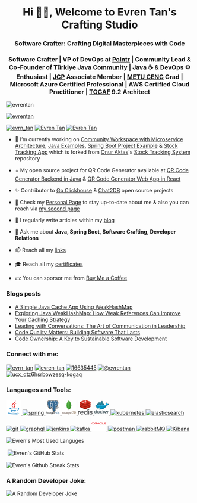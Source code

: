 <h1 align="center">Hi 👋🏻, Welcome to Evren Tan's Crafting Studio</h1> 

<h3 align="center">Software Crafter: Crafting Digital Masterpieces with Code</h3>

<h3 align="center">Software Crafter | VP of DevOps at <a href="https://pointr.tech">Pointr</a> | Community Lead & Co-Founder of <a href="https://turkiyejava.community">Türkiye Java Community</a> | <a href="https://java.com">Java</a> ☕️ & <a href="https://en.wikipedia.org/wiki/DevOps"> DevOps</a> ⚙️ Enthusiast | <a href="https://jcp.org">JCP</a> Associate Member | <a href="https://ceng.metu.edu.tr">METU CENG</a> Grad | Microsoft Azure Certified Professional | AWS Certified Cloud Practitioner | <a href="https://www.opengroup.org/togaf">TOGAF</a> 9.2 Architect</h3>

<p align="left"> <img src="https://komarev.com/ghpvc/?username=evrentan&label=Profile%20views&color=0e75b6&style=flat" alt="evrentan" /> </p>

<p align="left"> <a href="https://github.com/ryo-ma/github-profile-trophy"><img src="https://github-profile-trophy.vercel.app/?username=evrentan&column=5&theme=dracula&margin-w=30&margin-h=15&no-bg=true" alt="evrentan" /></a> </p>

<div>
<a href="https://x.com/evrn_tan" target="_blank" rel="noopener noreferrer" margin-right=15px><img src="https://img.shields.io/twitter/follow/evrn_tan?logo=twitter&style=for-the-badge" alt="evrn_tan"/></a> 
<a href="https://linkedin.com/in/evren-tan" target="_blank" rel="noopener noreferrer" margin-right=15px><img src="https://img.shields.io/badge/LinkedIn-blue?style=for-the-badge&logo=linkedin&logoColor=white" alt="Evren Tan"/></a>
<a href="https://buymeacoffee.com/evrentan" target="_blank" rel="noopener noreferrer" margin-right=15px><img src="https://img.shields.io/badge/Buy%20Me%20a%20Coffee-yellow?style=for-the-badge&logo=buy-me-a-coffee" alt="Evren Tan"/></a>
</div>

- 🔭 I’m currently working on [Community Workspace with Microservice Architecture](https://github.com/evrentan/community-workspace), [Java Examples](https://github.com/evrentan/java-examples), [Spring Boot Project Example](https://github.com/evrentan/spring-boot-project-example) & [Stock Tracking App](https://github.com/evrentan/stock-tracking-system) which is forked from [Onur Aktas](https://github.com/Onuraktasj)'s [Stock Tracking System](https://github.com/Onuraktasj/stock-tracking-system) repository

- :star: My open source project for QR Code Generator available at [QR Code Generator Backend in Java](https://github.com/evrentan/qr-code-generator-backend) & [QR Code Generator Web App in React](https://github.com/evrentan/qr-code-generator-web-app)

- ✨ Contributor to [Go Clickhouse](https://github.com/mailru/go-clickhouse) & [Chat2DB](https://github.com/chat2db/Chat2DB) open source projects

- 📄 Check my [Personal Page](https://evrentan.com) to stay up-to-date about me & also you can reach via [my second page](https://evrentan.dev)

- 📝 I regularly write articles within my [blog](https://spotlight.evrentan.com)

- 💬 Ask me about **Java, Spring Boot, Software Crafting, Developer Relations**

- 📫 Reach all my [links](https://bento.me/evren)
  
- 🎓 Reach all my [certificates](https://www.credly.com/users/evren)

- 💵: You can sporsor me from [Buy Me a Coffee](https://buymeacoffee.com/evrentan) 


### Blogs posts
<!-- BLOG-POST-LIST:START -->
- [A Simple Java Cache App Using WeakHashMap](https://evrentan.medium.com/a-simple-java-cache-app-using-weakhashmap-67f88fa407bc?source=rss-16e1fd38164------2)
- [Exploring Java WeakHashMap: How Weak References Can Improve Your Caching Strategy](https://evrentan.medium.com/exploring-java-weakhashmap-how-weak-references-can-improve-your-caching-strategy-e2e30e6d6d98?source=rss-16e1fd38164------2)
- [Leading with Conversations: The Art of Communication in Leadership](https://evrentan.medium.com/leading-with-conversations-the-art-of-communication-in-leadership-aca544e36c2d?source=rss-16e1fd38164------2)
- [Code Quality Matters: Building Software That Lasts](https://evrentan.medium.com/code-quality-matters-building-software-that-lasts-954366d8a0a3?source=rss-16e1fd38164------2)
- [Code Ownership: A Key to Sustainable Software Development](https://evrentan.medium.com/code-ownership-a-key-to-sustainable-software-development-8434611bf590?source=rss-16e1fd38164------2)
<!-- BLOG-POST-LIST:END -->

<h3 align="left">Connect with me:</h3>
<p align="left">
<a href="https://twitter.com/evrn_tan" target="_blank" rel="noopener noreferrer"><img align="center" src="https://raw.githubusercontent.com/rahuldkjain/github-profile-readme-generator/master/src/images/icons/Social/twitter.svg" alt="evrn_tan" height="30" width="40" /></a>
<a href="https://linkedin.com/in/evren-tan" target="_blank" rel="noopener noreferrer"><img align="center" src="https://raw.githubusercontent.com/rahuldkjain/github-profile-readme-generator/master/src/images/icons/Social/linked-in-alt.svg" alt="evren-tan" height="30" width="40" /></a>
<a href="https://stackoverflow.com/users/16635445" target="_blank" rel="noopener noreferrer"><img align="center" src="https://raw.githubusercontent.com/rahuldkjain/github-profile-readme-generator/master/src/images/icons/Social/stack-overflow.svg" alt="16635445" height="30" width="40" /></a>
<a href="https://medium.com/@evrentan" target="_blank" rel="noopener noreferrer"><img align="center" src="https://raw.githubusercontent.com/rahuldkjain/github-profile-readme-generator/master/src/images/icons/Social/medium.svg" alt="@evrentan" height="30" width="40" /></a>
<a href="https://www.youtube.com/c/ucx_dtz6hsrbowzesq-kqgaq" target="_blank" rel="noopener noreferrer"><img align="center" src="https://raw.githubusercontent.com/rahuldkjain/github-profile-readme-generator/master/src/images/icons/Social/youtube.svg" alt="ucx_dtz6hsrbowzesq-kqgaq" height="30" width="40" /></a>
</p>

<h3 align="left">Languages and Tools:</h3>
<p align="left"> <a href="https://www.java.com" target="_blank" rel="noopener noreferrer"> <img src="https://raw.githubusercontent.com/devicons/devicon/master/icons/java/java-original.svg" alt="java" width="40" height="40"/> </a> <a href="https://spring.io/" target="_blank" rel="noopener noreferrer"> <img src="https://www.vectorlogo.zone/logos/springio/springio-icon.svg" alt="spring" width="40" height="40"/> </a> <a href="https://www.postgresql.org" target="_blank" rel="noopener noreferrer"> <img src="https://raw.githubusercontent.com/devicons/devicon/master/icons/postgresql/postgresql-original-wordmark.svg" alt="postgresql" width="40" height="40"/> </a> <a href="https://www.mongodb.com/" target="_blank" rel="noopener noreferrer"> <img src="https://raw.githubusercontent.com/devicons/devicon/master/icons/mongodb/mongodb-original-wordmark.svg" alt="mongodb" width="40" height="40"/> </a> <a href="https://redis.io" target="_blank" rel="noopener noreferrer"> <img src="https://raw.githubusercontent.com/devicons/devicon/master/icons/redis/redis-original-wordmark.svg" alt="redis" width="40" height="40"/> </a> <a href="https://www.docker.com/" target="_blank" rel="noopener noreferrer"> <img src="https://raw.githubusercontent.com/devicons/devicon/master/icons/docker/docker-original-wordmark.svg" alt="docker" width="40" height="40"/> </a> <a href="https://kubernetes.io" target="_blank" rel="noopener noreferrer"> <img src="https://www.vectorlogo.zone/logos/kubernetes/kubernetes-icon.svg" alt="kubernetes" width="40" height="40"/> </a> <a href="https://www.elastic.co" target="_blank" rel="noopener noreferrer"> <img src="https://www.vectorlogo.zone/logos/elastic/elastic-icon.svg" alt="elasticsearch" width="40" height="40"/> </a> <a href="https://git-scm.com/" target="_blank" rel="noopener noreferrer"> <img src="https://www.vectorlogo.zone/logos/git-scm/git-scm-icon.svg" alt="git" width="40" height="40"/> </a> <a href="https://graphql.org" target="_blank" rel="noopener noreferrer"> <img src="https://www.vectorlogo.zone/logos/graphql/graphql-icon.svg" alt="graphql" width="40" height="40"/> </a> <a href="https://www.jenkins.io" target="_blank" rel="noopener noreferrer"> <img src="https://www.vectorlogo.zone/logos/jenkins/jenkins-icon.svg" alt="jenkins" width="40" height="40"/> </a> <a href="https://kafka.apache.org/" target="_blank" rel="noopener noreferrer"> <img src="https://www.vectorlogo.zone/logos/apache_kafka/apache_kafka-icon.svg" alt="kafka" width="40" height="40"/> </a> <a href="https://www.oracle.com/" target="_blank" rel="noopener noreferrer"> <img src="https://raw.githubusercontent.com/devicons/devicon/master/icons/oracle/oracle-original.svg" alt="oracle" width="40" height="40"/> </a> <a href="https://postman.com" target="_blank" rel="noopener noreferrer"> <img src="https://www.vectorlogo.zone/logos/getpostman/getpostman-icon.svg" alt="postman" width="40" height="40"/> </a> <a href="https://www.rabbitmq.com" target="_blank" rel="noopener noreferrer"> <img src="https://www.vectorlogo.zone/logos/rabbitmq/rabbitmq-icon.svg" alt="rabbitMQ" width="40" height="40"/> </a> <a href="https://elastic.co/kibana" target=_blank" rel="noopener noreferrer"> <img src="https://www.vectorlogo.zone/logos/elasticco_kibana/elasticco_kibana-icon.svg" alt="Kibana" width="40" heigth="40"/> </a> </p>

<p align="left"><img align="center" src="https://github-readme-stats.vercel.app/api/top-langs?username=evrentan&show_icons=true&locale=en&layout=compact&theme=github_dark" alt="Evren's Most Used Languges" /></p>

<p align="left">&nbsp;<img align="center" src="https://github-readme-stats.vercel.app/api?username=evrentan&show_icons=true&locale=en&theme=github_dark" alt="Evren's GitHub Stats" /></p>

<p align="left"><img align="center" src="https://github-readme-streak-stats.herokuapp.com/?user=evrentan&theme=github-dark" alt="Evren's Github Streak Stats" /></p>

<h3 align="left">A Random Developer Joke:</h3>
<p align="lef"><img src="https://readme-jokes.vercel.app/api?theme=nightowl" alt="A Random Developer Joke"/></p>
